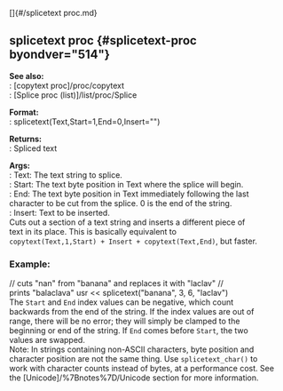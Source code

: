 []{#/splicetext proc.md}    
## splicetext proc {#splicetext-proc byondver="514"}    
**See also:**    
:   [copytext proc]/proc/copytext    
:   [Splice proc (list)]/list/proc/Splice    
<!-- -->    
**Format:**    
:   splicetext(Text,Start=1,End=0,Insert=\"\")    
<!-- -->    
**Returns:**    
:   Spliced text    
<!-- -->    
**Args:**    
:   Text: The text string to splice.    
:   Start: The text byte position in Text where the splice will begin.    
:   End: The text byte position in Text immediately following the last    
    character to be cut from the splice. 0 is the end of the string.    
:   Insert: Text to be inserted.    
Cuts out a section of a text string and inserts a different piece of    
text in its place. This is basically equivalent to    
`copytext(Text,1,Start) + Insert + copytext(Text,End)`, but faster.    
### Example:    
// cuts \"nan\" from \"banana\" and replaces it with \"laclav\" //    
prints \"balaclava\" usr \<\< splicetext(\"banana\", 3, 6, \"laclav\")    
The `Start` and `End` index values can be negative, which count    
backwards from the end of the string. If the index values are out of    
range, there will be no error; they will simply be clamped to the    
beginning or end of the string. If `End` comes before `Start`, the two    
values are swapped.    
Note: In strings containing non-ASCII characters, byte position and    
character position are not the same thing. Use `splicetext_char()` to    
work with character counts instead of bytes, at a performance cost. See    
the [Unicode]/%7Bnotes%7D/Unicode section for more information.  